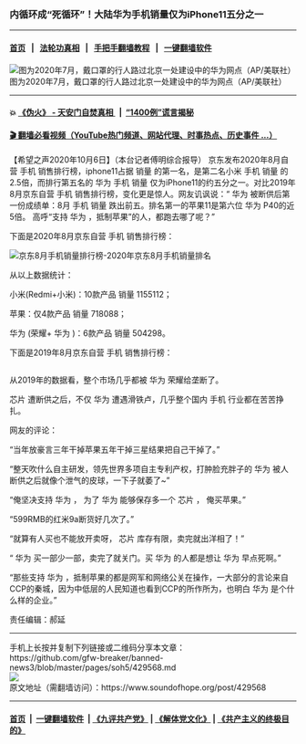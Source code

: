 ### 内循环成“死循环”！大陆华为手机销量仅为iPhone11五分之一
------------------------

#### [首页](https://github.com/gfw-breaker/banned-news3/blob/master/README.md) &nbsp;&nbsp;|&nbsp;&nbsp; [法轮功真相](https://github.com/begood0513/basic/blob/master/README.md)  &nbsp;&nbsp;|&nbsp;&nbsp; [手把手翻墙教程](https://github.com/gfw-breaker/guides/wiki)  &nbsp;&nbsp;|&nbsp;&nbsp; [一键翻墙软件](https://github.com/gfw-breaker/nogfw/blob/master/README.md)  



<div><img alt="图为2020年7月，戴口罩的行人路过北京一处建设中的华为网点（AP/美联社）" src="https://img.soundofhope.org/2020-09/221111-1600795722026.jpeg"/>
<br/><figcaption class="caption">
 图为2020年7月，戴口罩的行人路过北京一处建设中的华为网点（AP/美联社）
</figcaption></div><hr/>

#### 💥 [《伪火》 - 天安门自焚真相 ](http://158.247.195.190:10000/videos/blog/weihuo.html)&nbsp; |&nbsp; [“1400例”谎言揭秘  ](http://158.247.195.190:10000/videos/blog/jiexi1400.html)

#### [ 🎬  翻墙必看视频（YouTube热门频道、网站代理、时事热点、历史事件 ...）](https://github.com/gfw-breaker/links/blob/master/banned.md)

<div><div class="Content__Wrapper sc-1bvya0-0 grZQxZ">
 <p class="meta-top">
  <span class="meta">
   【希望之声2020年10月6日】（本台记者傅明综合报导）
  </span>
  京东发布2020年8月自营
  <ok href="/term/2871">
   手机
  </ok>
  销售排行榜，iphone11占据
  <ok href="/term/10133">
   销量
  </ok>
  的第一名，是第二名小米
  <ok href="/term/2871">
   手机
  </ok>
  <ok href="/term/10133">
   销量
  </ok>
  的2.5倍，而排行第五名的
  <ok href="/term/1233">
   华为
  </ok>
  <ok href="/term/2871">
   手机
  </ok>
  <ok href="/term/10133">
   销量
  </ok>
  仅为iPhone11的约五分之一。对比2019年8月京东自营
  <ok href="/term/2871">
   手机
  </ok>
  销售排行榜，变化更是惊人。网友讥讽说：“
  <ok href="/term/1233">
   华为
  </ok>
  被断供后第一份成绩单：8月
  <ok href="/term/2871">
   手机
  </ok>
  <ok href="/term/10133">
   销量
  </ok>
  跌出前五。排名第一的苹果11是第六位
  <ok href="/term/1233">
   华为
  </ok>
  P40的近5倍。 高呼“支持
  <ok href="/term/1233">
   华为
  </ok>
  ，抵制苹果”的人，都跑去哪了呢？”
 </p>
 <p>
  下面是2020年8月京东自营
  <ok href="/term/2871">
   手机
  </ok>
  销售排行榜：
 </p>
 <p>
  <img alt="京东8月手机销量排行榜-2020年京东8月手机销量排名" src="http://www.gf521.com/pic/ot4vxt1l5kp.jpg"/>
 </p>
 <p>
  从以上数据统计：
 </p>
 <p>
  小米(Redmi+小米)：10款产品
  <ok href="/term/10133">
   销量
  </ok>
  1155112；
 </p>
 <p>
  苹果：仅4款产品
  <ok href="/term/10133">
   销量
  </ok>
  718088；
 </p>
 <p>
  <ok href="/term/1233">
   华为
  </ok>
  (荣耀+
  <ok href="/term/1233">
   华为
  </ok>
  )：6款产品
  <ok href="/term/10133">
   销量
  </ok>
  504298。
 </p>
 <p>
  下面是2019年8月京东自营
  <ok href="/term/2871">
   手机
  </ok>
  销售排行榜：
 </p>
 <p>
  <img alt="" src="http://5b0988e595225.cdn.sohucs.com/images/20190905/fefe5be67c124024835dcfbb53f3edb4.jpeg"/>
 </p>
 <p>
  从2019年的数据看，整个市场几乎都被
  <ok href="/term/1233">
   华为
  </ok>
  荣耀给垄断了。
 </p>
 <div class="AD_Embed__Wrap-sc-1xslmin-0 igMuqX module desktop">
  <div>
  </div>
 </div>
 <p>
  <ok href="/term/11718">
   芯片
  </ok>
  遭断供之后，不仅
  <ok href="/term/1233">
   华为
  </ok>
  遭遇滑铁卢，几乎整个国内
  <ok href="/term/2871">
   手机
  </ok>
  行业都在苦苦挣扎。
 </p>
 <p>
  网友的评论：
 </p>
 <p>
  “当年放豪言三年干掉苹果五年干掉三星结果把自己干掉了。”
 </p>
 <p>
  “整天吹什么自主研发，领先世界多项自主专利产权，打肿脸充胖子的
  <ok href="/term/1233">
   华为
  </ok>
  被人断供之后就像个泄气的皮球，一下子就萎了~”
 </p>
 <p>
  “俺坚决支持
  <ok href="/term/1233">
   华为
  </ok>
  ， 为了
  <ok href="/term/1233">
   华为
  </ok>
  能够保存多一个
  <ok href="/term/11718">
   芯片
  </ok>
  ， 俺买苹果。”
 </p>
 <p>
  “599RMB的红米9a断货好几次了。”
 </p>
 <p>
  “就算有人买也不能放开卖呀，
  <ok href="/term/11718">
   芯片
  </ok>
  库存有限，卖完就出洋相了！”
 </p>
 <p>
  “
  <ok href="/term/1233">
   华为
  </ok>
  买一部少一部，卖完了就关门。买
  <ok href="/term/1233">
   华为
  </ok>
  的人都是想让
  <ok href="/term/1233">
   华为
  </ok>
  早点死啊。”
 </p>
 <p>
  “那些支持
  <ok href="/term/1233">
   华为
  </ok>
  ，抵制苹果的都是网军和网络公关在操作，一大部分的言论来自CCP的秦城，因为中低层的人民知道也看到CCP的所作所为，也明白
  <ok href="/term/1233">
   华为
  </ok>
  是个什么样的企业。”
 </p>
 <p class="meta-btm">
  责任编辑：郝延
 </p>
</div>
</div>
<hr/>
手机上长按并复制下列链接或二维码分享本文章：<br/>
https://github.com/gfw-breaker/banned-news3/blob/master/pages/soh5/429568.md <br/>
<a href='https://github.com/gfw-breaker/banned-news3/blob/master/pages/soh5/429568.md'><img src='https://github.com/gfw-breaker/banned-news3/blob/master/pages/soh5/429568.md.png'/></a> <br/>
原文地址（需翻墙访问）：https://www.soundofhope.org/post/429568


------------------------
#### [首页](https://github.com/gfw-breaker/banned-news3/blob/master/README.md) &nbsp;|&nbsp; [一键翻墙软件](https://github.com/gfw-breaker/nogfw/blob/master/README.md) &nbsp;| [《九评共产党》](https://github.com/gfw-breaker/9ping.md/blob/master/README.md#九评之一评共产党是什么) | [《解体党文化》](https://github.com/gfw-breaker/jtdwh.md/blob/master/README.md) | [《共产主义的终极目的》](https://github.com/gfw-breaker/gczydzjmd.md/blob/master/README.md)


<img src='http://gfw-breaker.win/banned-news3/pages/soh5/429568.md' width='0px' height='0px'/>